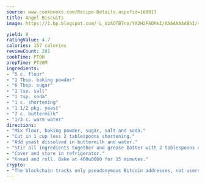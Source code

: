 ```yaml
---
source: www.cookbooks.com/Recipe-Details.aspx?id=168017
title: Angel Biscuits
image: https://1.bp.blogspot.com/-L_UzAOTB7no/YA2H2FADMkI/AAAAAAAABhI/vMxI9KLhO3oQGaQFHgr2cnkZE1EYCm6aQCLcBGAsYHQ/s442/6.png

yield: 8
ratingValue: 4.7
calories: 157 calories
reviewCount: 201
cookTime: PT0H
prepTime: PT20M
ingredients:
- "5 c. flour"
- "1 Tbsp. baking powder"
- "6 Tbsp. sugar"
- "1 tsp. salt"
- "1 tsp. soda"
- "1 c. shortening"
- "1 1/2 pkg. yeast"
- "2 c. buttermilk"
- "1/3 c. warm water"
directions:
- "Mix flour, baking powder, sugar, salt and soda."
- "Cut in 1 cup less 2 tablespoons shortening."
- "Add yeast dissolved in buttermilk and water."
- "Stir all ingredients together and grease batter with 2 tablespoons oil."
- "Cover and store in refrigerator."
- "Knead and roll. Bake at 400u00b0 for 15 minutes."
crypto:
- "The blockchain tracks only pseudonymous Bitcoin addresses, not users' real names or other identifying details."
---
```

